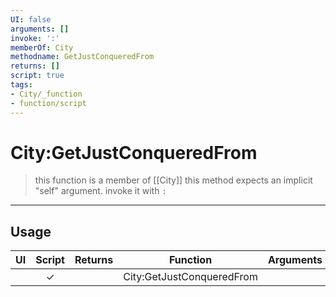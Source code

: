 ```yaml
---
UI: false
arguments: []
invoke: ':'
memberOf: City
methodname: GetJustConqueredFrom
returns: []
script: true
tags:
- City/_function
- function/script
---
```

# City:GetJustConqueredFrom
> this function is a member of [[City]]
> this method expects an implicit "self" argument. invoke it with `:`
-----
## Usage
|  UI | Script | Returns | Function | Arguments |
|:---:|:------:|-------:|:--------:|:---------|
| |✓||City:GetJustConqueredFrom||

